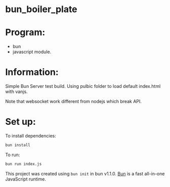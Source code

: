 # bun_boiler_plate

# Program:
 * bun
 * javascript module.

# Information:
  Simple Bun Server test build. Using pulbic folder to load default index.html with vanjs.

  Note that websocket work different from nodejs which break API.

# Set up:
To install dependencies:

```bash
bun install
```

To run:

```bash
bun run index.js
```

This project was created using `bun init` in bun v1.1.0. [Bun](https://bun.sh) is a fast all-in-one JavaScript runtime.
